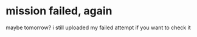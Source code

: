 # mission failed, again

maybe tomorrow? i still uploaded my failed attempt if you want to check it
